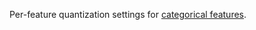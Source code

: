
Per-feature quantization settings for [categorical features](../../../concepts/algorithm-main-stages_cat-to-numberic.md).
